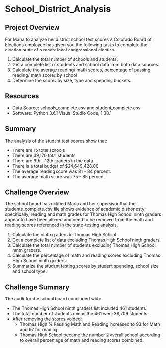 # School_District_Analysis

## Project Overview
For Maria to analyze her district school test scores
A Colorado Board of Elections employee has given you the following tasks to complete the election audit of a recent local congressional election.

1. Calculate the total number of schools and students.
2. Get a complete list of students and school data from both data sources.
3. Calculate the average reading/ math scores, percentage of passing reading/ math scores by school
4. Determine the scores by size, type and spending buckets.

## Resources
- Data Source: schools_complete.csv and student_complete.csv
- Software: Python 3.6.1 Visual Studio Code, 1.38.1

## Summary
The analysis of the student test scores show that:
- There are 15 total schools
- There are 39,170 total students
- There are 9th - 12th graders in the data
- There is a total budget of $24,649,428.00
- The average reading score was 81 - 84 percent.
- The average math score was 75 - 85 percent.

## Challenge Overview
The school board has notified Maria and her supervisor that the students_complete.csv file shows evidence of academic dishonesty; specifically, reading and math grades for Thomas High School ninth graders appear to have been altered and need to be removed from the math and reading scores referenced in the state-testing analysis.

1. Calculate the ninth graders in Thomas High School.
2. Get a complete list of data excluding Thomas High School ninth graders.
3. Calculate the total number of students excluding Thomas High School ninth graders.
4. Calculate the percentage of math and reading scores excluding Thomas High School ninth graders.
5. Summarize the student testing scores by student spending, school size and school type.

## Challenge Summary
The audit for the school board concluded with:
- The Thomas High School ninth graders list included 461 students
- The total number of students minus the 461 were 38,709 students.
- After removing the scores voided:
  - Thomas High % Passing Math and Reading increased to 93 for Math and 97 for reading.
  - Thomas High School became the number 2 overall school according to overall percentage of math and reading scores combined. 

